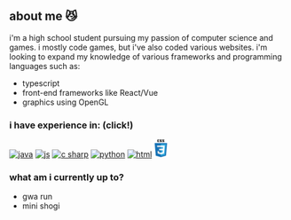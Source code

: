 ## about me 😼<br>

<p>i'm a high school student pursuing my passion of computer science and games. i mostly code games, but i've also coded various websites. i'm looking to expand my knowledge of various frameworks and programming languages such as:<br></p>

- typescript
- front-end frameworks like React/Vue
- graphics using OpenGL
  
### i have experience in: (click!)

<a href="https://github.com/avocado5182/1010ml"><img src="https://icon-library.com/images/java-icon-images/java-icon-images-11.jpg" alt="java" width="32" height="32"></a> <a href="https://github.com/avocado5182/bartu-ninja"><img src="https://upload.wikimedia.org/wikipedia/commons/thumb/9/99/Unofficial_JavaScript_logo_2.svg/1024px-Unofficial_JavaScript_logo_2.svg.png" alt="js" width="32" height="32"></a> <a href="https://github.com/avocado5182/gwarun"><img src="https://dannymcgee.gallerycdn.vsassets.io/extensions/dannymcgee/csharp-grammar-extended/1.1.1/1576121453694/Microsoft.VisualStudio.Services.Icons.Default" alt="c sharp" width="32" height="32"></a> <a href="https://github.com/avocado5182/chimp-test"><img src="https://cdn3.iconfinder.com/data/icons/logos-and-brands-adobe/512/267_Python-512.png" alt="python" width="32" height="32"></a> <a href="https://github.com/avocado5182/bartu-ninja"><img src="https://cdn.iconscout.com/icon/free/png-256/html-59-225995.png" alt="html" width="32" height="32"><img src="https://raw.githubusercontent.com/github/explore/6c6508f34230f0ac0d49e847a326429eefbfc030/topics/css/css.png" alt="css" width="32" height="32"></a>

### what am i currently up to?
- gwa run
- mini shogi

